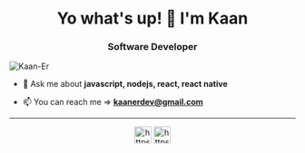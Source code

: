 # <h1 align="center">Yo what's up! 👋 I'm Kaan</h1>
<h3 align="center">Software Developer</h3>

<p align="left"> <img src="https://komarev.com/ghpvc/?username=Kaan-Er" alt="Kaan-Er" /> </p>


- 💬 Ask me about **javascript, nodejs, react, react native**

- 📫 You can reach me => **kaanerdev@gmail.com**

<hr>
<p align="center">
<a href="https://www.linkedin.com/in/kaan--er/" target="blank"><img align="center" src="https://cdn.jsdelivr.net/npm/simple-icons@3.0.1/icons/linkedin.svg" alt="https://www.linkedin.com/in/kaan--er/" height="30" width="30" /></a>
  <a href="https://twitter.com/kaaner_dev" target="blank"><img align="center" src="https://cdn.jsdelivr.net/npm/simple-icons@3.0.1/icons/twitter.svg" alt="https://twitter.com/kaaner_dev" height="30" width="30" /></a>
</p>
